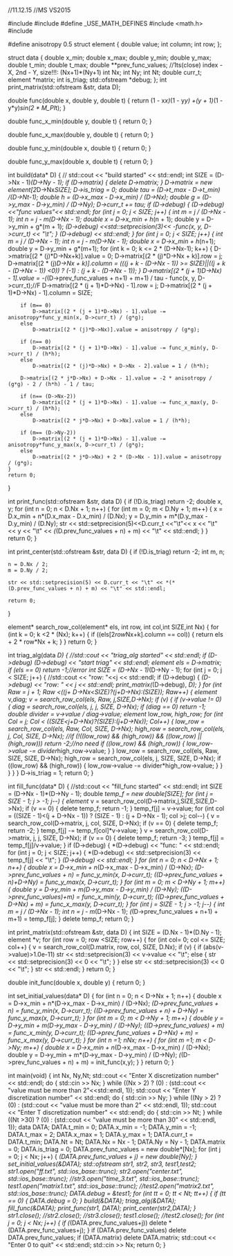 //11.12.15
//MS VS2015

#include <iostream>
#include <fstream>
#define _USE_MATH_DEFINES
#include <math.h>
#include <iomanip>

#define anisotropy 0.5 
struct element
{
	double value;
	int column;
	int row;
};

struct data
{
	double x_min;
	double x_max;
	double y_min;
	double y_max;
	double t_min;
	double t_max;
	double **prev_func_values; //1ts(close) index - X, 2nd - Y, size!!!: (Nx+1)*(Ny+1)
	int Nx;
	int Ny;
	int Nt;
	double curr_t;
	element *matrix;
	int is_triag;
	std::ofstream *debug;
};
int print_matrix(std::ofstream &str, data D);

double func(double x, double y, double t)
{
	return	(1 - x*x)*(1 - y*y) +(y + 1)*(1 - y*y)*sin(2 * M_PI*t);
}

double func_x_min(double y, double t)
{
	return 0;
}

double func_x_max(double y, double t)
{
	return 0;
}

double func_y_min(double x, double t)
{
	return 0;
}

double func_y_max(double x, double t)
{
	return 0;
}

int build(data* D)
{
//	std::cout << "build started" << std::endl;
	int SIZE = (D->Nx - 1)*(D->Ny - 1);
	if (D->matrix)
	{
		delete D->matrix;
	}
	D->matrix = new element[2*D->Nx*SIZE];
	D->is_triag = 0;
	double tau = (D->t_max - D->t_min) /(D->Nt-1);
	double h = (D->x_max - D->x_min) / (D->Nx);
	double g = (D->y_max - D->y_min) / (D->Ny);
	D->curr_t += tau;
	if (D->debug)
	{
		*(D->debug) <<"func values"<< std::endl;
		for (int j = 0; j < SIZE; j++)
		{
			int m = j / (D->Nx - 1);
			int n = j - m*(D->Nx - 1);
			double x = D->x_min + h*(n + 1);
			double y = D->y_min + g*(m + 1);
			*(D->debug) <<std::setprecision(3)<< -func(x, y, D->curr_t) << "\t";
		}
		*(D->debug) << std::endl;
	}
	for (int j = 0; j < SIZE; j++)
	{
		int m = j / (D->Nx - 1);
		int n = j - m*(D->Nx - 1);
		double x = D->x_min + h*(n+1);
		double y = D->y_min + g*(m+1);
		for (int k = 0; k <= 2 * (D->Nx-1); k++)
		{
			D->matrix[(2 * (j)*D->Nx+k)].value = 0;
			D->matrix[(2 * (j)*D->Nx + k)].row = j;
			D->matrix[(2 * (j)*D->Nx + k)].column = (((j + k - (D->Nx - 1)) >= SIZE)||((j + k - (D->Nx - 1)) <0)) ? (-1) : (j + k - (D->Nx - 1));
		}
		D->matrix[(2 * (j + 1)*D->Nx) - 1].value = -*(*(D->prev_func_values + n+1) + m+1) / tau - func(x, y, D->curr_t);//F
		D->matrix[(2 * (j + 1)*D->Nx) - 1].row = j;
		D->matrix[(2 * (j + 1)*D->Nx) - 1].column = SIZE;
		
		if (m== 0)
			D->matrix[(2 * (j + 1)*D->Nx) - 1].value -= anisotropy*func_y_min(x, D->curr_t) / (g*g);
		else
			D->matrix[(2 * (j)*D->Nx)].value = anisotropy / (g*g);

		if (n== 0)
			D->matrix[(2 * (j + 1)*D->Nx) - 1].value -= func_x_min(y, D->curr_t) / (h*h);
		else
			D->matrix[(2 * (j)*D->Nx) + D->Nx - 2].value = 1 / (h*h);

		D->matrix[(2 * j*D->Nx) + D->Nx - 1].value = -2 * anisotropy / (g*g) - 2 / (h*h) - 1 / tau;

		if (n== (D->Nx-2))
			D->matrix[(2 * (j + 1)*D->Nx) - 1].value -= func_x_max(y, D->curr_t) / (h*h);
		else
			D->matrix[(2 * j*D->Nx) + D->Nx].value = 1 / (h*h);

		if (m== (D->Ny-2))
			D->matrix[(2 * (j + 1)*D->Nx) - 1].value -= anisotropy*func_y_max(x, D->curr_t) / (g*g);
		else
			D->matrix[(2 * j*D->Nx) + 2 * (D->Nx - 1)].value = anisotropy / (g*g);
	}
	return 0;
}

int print_func(std::ofstream &str, data D)
{
	if (!D.is_triag) return -2;
	double x, y;
	for (int n = 0; n < D.Nx + 1; n++)
	{
		for (int m = 0; m < D.Ny + 1; m++)
		{
			x = D.x_min + n*(D.x_max - D.x_min) / (D.Nx);
			y = D.y_min + m*(D.y_max - D.y_min) / (D.Ny);
			str << std::setprecision(5)<<D.curr_t <<"\t"<< x << "\t" << y << "\t" << *(*(D.prev_func_values + n) + m) << "\t" << std::endl;
		}
	}
	return 0;
}


int print_center(std::ofstream &str, data D)
{
	if (!D.is_triag) return -2;
	int m, n;

	n = D.Nx / 2;
	m = D.Ny / 2;

	str << std::setprecision(5) << D.curr_t << "\t" << *(*(D.prev_func_values + n) + m) << "\t" << std::endl;

	return 0;
}


element* search_row_col(element* els, int row, int col,int SIZE,int Nx)
{
	for (int k = 0; k <2 * (Nx); k++)
	{
		if ((els[2*row*Nx+k].column == col))
		{
			return els + 2 * row*Nx + k;
		}
	}
	return 0;
}

int triag_alg(data *D)
{
	//std::cout << "triag_alg started" << std::endl;
	if (D->debug)	*(D->debug) << "start triag" << std::endl;
	element* els = D->matrix;
	if (els == 0) return -1;//error
	int SIZE = (D->Nx - 1)*(D->Ny - 1);
	for (int j = 0; j < SIZE; j++)
	{
		//std::cout << "row: "<<j << std::endl;
		if (D->debug)
		{
			*(D->debug) << "row: " << j << std::endl;
			print_matrix(*(D->debug), *D);
		}
		for (int Raw = j + 1; Raw <((j+ D->Nx<SIZE)?(j+D->Nx):(SIZE)); Raw++)
		{
			element* v,*diag;
			v = search_row_col(els, Raw, j,SIZE,D->Nx);
			if (v)
			{
				if (v->value != 0)
				{
					diag = search_row_col(els, j, j, SIZE, D->Nx);
					if (diag == 0) return -1;
					double divider = v->value / diag->value;
					element* low_row, *high_row;
					for (int Col = j; Col < ((SIZE<j+D->Nx)?(SIZE):(j+D->Nx)); Col++)
					{
						low_row = search_row_col(els, Raw, Col, SIZE, D->Nx);
						high_row = search_row_col(els, j, Col, SIZE, D->Nx);
						//if (!((low_row) && (high_row)) && ((low_row) || (high_row))) return -2;//no need
						if ((low_row) && (high_row))
						{
							low_row->value -= divider*high_row->value;
						}
					}
					low_row = search_row_col(els, Raw, SIZE, SIZE, D->Nx);
					high_row = search_row_col(els, j, SIZE, SIZE, D->Nx);
					if ((low_row) && (high_row))
					{
						low_row->value -= divider*high_row->value;
					}
				}
			}
		}
	}
	D->is_triag = 1;
	return 0;
}

int fill_func(data* D)
{
	//std::cout << "fill_func started" << std::endl;
	int SIZE = (D->Nx - 1)*(D->Ny - 1);
	double *temp_f = new double[SIZE];
	for (int j = SIZE - 1; j > -1; j--)
	{
		element* v = search_row_col(D->matrix,j,SIZE,SIZE,D->Nx);
		if (v == 0)
		{
			delete temp_f;
			return -1;
		}
		temp_f[j] = v->value;
		for (int col = ((SIZE - 1)<(j + D->Nx - 1)) ? (SIZE - 1) : (j + D->Nx - 1); col >j; col--)
		{
			v = search_row_col(D->matrix, j, col, SIZE, D->Nx);
			if (v == 0)
			{
				delete temp_f;
				return -2;
			}
			temp_f[j] -= temp_f[col]*v->value;
		}
		v = search_row_col(D->matrix, j, j, SIZE, D->Nx);
		if (v == 0)
		{
			delete temp_f;
			return -3;
		}
		temp_f[j] = temp_f[j]/v->value;
	}
	if (D->debug)
	{
		*(D->debug) << "func: " << std::endl;
		for (int j = 0; j < SIZE; j++)
		{
			*(D->debug) << std::setprecision(3) << temp_f[j] << "\t";
		}
		*(D->debug) << std::endl;
	}
	for (int n = 0; n < D->Nx + 1; n++)
	{
		double x = D->x_min + n*(D->x_max - D->x_min) / (D->Nx);
		**(D->prev_func_values + n) = func_y_min(x, D->curr_t);
		*(*(D->prev_func_values + n)+D->Ny) = func_y_max(x, D->curr_t);
	}
	for (int m = 0; m < D->Ny + 1; m++)
	{
		double y = D->y_min + m*(D->y_max - D->y_min) / (D->Ny);
		*(*(D->prev_func_values)+m) = func_x_min(y, D->curr_t);
		*(*(D->prev_func_values + D->Nx) + m) = func_x_max(y, D->curr_t);
	}
	for (int j = SIZE - 1; j > -1; j--)
	{
		int m = j / (D->Nx - 1);
		int n = j - m*(D->Nx - 1);
		*(*(D->prev_func_values + n+1) + m+1) = temp_f[j];
	}
	delete temp_f;
	return 0;
}

int print_matrix(std::ofstream &str, data D)
{
	int SIZE = (D.Nx - 1)*(D.Ny - 1);
	element *v;
	for (int row = 0; row <SIZE; row++)
	{
		for (int col= 0; col <= SIZE; col++)
		{
			v = search_row_col(D.matrix, row, col, SIZE, D.Nx);
			if (v)
			{
				if (abs(v->value)>1.0e-11) str << std::setprecision(3) << v->value << "\t";
				else
				{
					str << std::setprecision(3) << 0 << "\t";
				}
			}
			else str << std::setprecision(3) << 0 << "\t";
		}
		str << std::endl;
	}
	return 0;
}

double init_func(double x, double y)
{
	return 0;
}

int set_initial_values(data* D)
{
	for (int n = 0; n < D->Nx + 1; n++)
	{
		double x = D->x_min + n*(D->x_max - D->x_min) / (D->Nx);
		**(D->prev_func_values + n) = func_y_min(x, D->curr_t);
		*(*(D->prev_func_values + n) + D->Ny) = func_y_max(x, D->curr_t);
	}
	for (int m = 0; m < D->Ny + 1; m++)
	{
		double y = D->y_min + m*(D->y_max - D->y_min) / (D->Ny);
		*(*(D->prev_func_values) + m) = func_x_min(y, D->curr_t);
		*(*(D->prev_func_values + D->Nx) + m) = func_x_max(y, D->curr_t);
	}
	for (int n =1; n<D->Nx; n++)
	{
		for (int m =1; m < D->Ny; m++)
		{
			double x = D->x_min + n*(D->x_max - D->x_min) / (D->Nx);
			double y = D->y_min + m*(D->y_max - D->y_min) / (D->Ny);
			*(*(D->prev_func_values + n) + m) = init_func(x,y);
		}
	}
	return 0;
}

int main(void)
{
	int Nx, Ny,Nt;
	std::cout << "Enter X discretization number" << std::endl;
	do
	{
		std::cin >> Nx;
	} while ((Nx > 2) ? (0) : (std::cout << "value must be more than 2"<<std::endl, 1));
	std::cout << "Enter Y discretization number" << std::endl;
	do
	{
		std::cin >> Ny;
	} while ((Ny > 2) ? (0) : (std::cout << "value must be more than 2" << std::endl, 1));
	std::cout << "Enter T discretization number" << std::endl;
	do
	{
		std::cin >> Nt;
	} while ((Nt >30) ? (0) : (std::cout << "value must be more than 30" << std::endl, 1));
	data DATA;
	DATA.t_min = 0;
	DATA.x_min = -1;
	DATA.y_min = -1;
	DATA.t_max = 2;
	DATA.x_max = 1;
	DATA.y_max = 1;
	DATA.curr_t = DATA.t_min;
	DATA.Nt = Nt;
	DATA.Nx = Nx - 1;
	DATA.Ny = Ny - 1;
	DATA.matrix = 0;
	DATA.is_triag = 0;
	DATA.prev_func_values = new double*[Nx];
	for (int j = 0; j < Nx; j++)
	{
		*(DATA.prev_func_values + j) = new double[Ny];
	}
	set_initial_values(&DATA);
	std::ofstream str1, str2, str3, test1,test2;
	str1.open("ff.txt", std::ios_base::trunc);
	str2.open("center.txt", std::ios_base::trunc);
	//str3.open("time_3.txt", std::ios_base::trunc);
	test1.open("matrix1.txt", std::ios_base::trunc);
	//test2.open("matrix2.txt", std::ios_base::trunc);
	DATA.debug = &test1;
	for (int tt = 0; tt < Nt; tt++)
	{
		if (tt == 0)
		{
			DATA.debug = 0;
		}
		build(&DATA);
		triag_alg(&DATA);
		fill_func(&DATA);
		print_func(str1, DATA);
		print_center(str2,DATA);
	}
	str1.close();
	//str2.close();
	//str3.close();
	test1.close();
	//test2.close();
	for (int j = 0; j < Nx; j++)
	{
		if (*(DATA.prev_func_values+j)) delete *(DATA.prev_func_values+j);
	}
	if (DATA.prev_func_values) delete DATA.prev_func_values;
	if (DATA.matrix) delete DATA.matrix;
	std::cout << "Enter 0 to quit" << std::endl;
	std::cin >> Nx;
	return 0;
}
